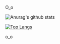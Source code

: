 O_o

![Anurag's github stats](https://github-readme-stats.vercel.app/api?username=BugPersonality&show_icons=true&theme=tokyonight)

[![Top Langs](https://github-readme-stats.vercel.app/api/top-langs/?username=BugPersonality&layout=compact&theme=tokyonight)](https://github.com/BugPersonality/github-readme-stats)

o_o


